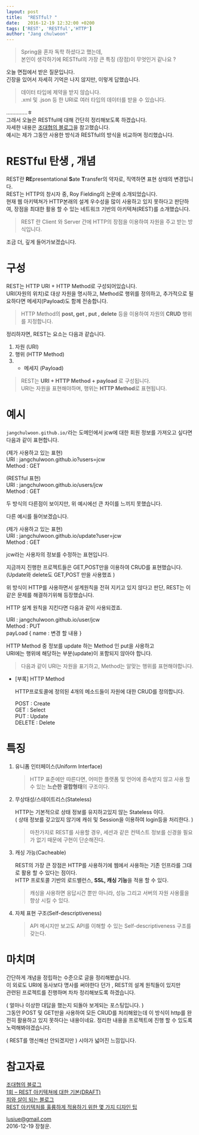```yaml
---
layout: post
title:  "RESTful? "
date:   2016-12-19 12:32:00 +0200
tags: ['REST', 'RESTful','HTTP']
author: "Jang chulwoon"
---
```


> Spring을 혼자 독학 하셨다고 했는데,    
> 본인이 생각하기에 RESTful의 가장 큰 특징 (장점)이 무엇인거 같나요 ?   

오늘 면접에서 받은 질문입니다.    
긴장을 있어서 자세히 기억은 나지 않지만, 이렇게 답했습니다.       
    
> 데이터 타입에 제약을 받지 않습니다.      
> .xml 및 .json 등 한 URI로 여러 타입의 데이터를 받을 수 있습니다.      

..............ㅎ    
그래서 오늘은 RESTful에 대해 간단히 정리해보도록 하겠습니다.     
자세한 내용은 [조대협의 블로그](http://bcho.tistory.com/953)을 참고했습니다.     
예시는 제가 그동안 사용한 방식과 RESTful의 방식을 비교하며 정리했습니다.    

# RESTful 탄생 , 개념    
     
REST란 **RE**presentational **S**ate **T**ransfer의 약자로, 직역하면 표현 상태의 변경입니다.    
REST는 HTTP의 창시자 중, Roy Fielding의 논문에 소개되었습니다.     
현재 웹 아키텍쳐가 HTTP본래의 설계 우수성을 많이 사용하고 있지 못하다고 판단하여, 장점을 최대한 활용 할 수 있는 네트워크 기반의 아키텍쳐(REST)를 소개했습니다.       
           
> REST 란 Client 와 Server 간에 HTTP의 장점을 이용하여 자원을 주고 받는 방식입니다.     

조금 더, 깊게 들어가보겠습니다.    

   
# 구성    

REST는 HTTP URI + HTTP Method로 구성되어있습니다.    
URI(자원의 위치)로 대상 자원을 명시하고, Method로 행위를 정의하고, 추가적으로 필요하다면 메세지(Payload)도 함께 전송합니다.     

> HTTP Method의 **post, get , put , delete** 등을 이용하여 자원의 **CRUD** 행위를 지정합니다.   
 

정리하자면,  REST는 요소는 다음과 같습니다.    
1. 자원 (URI)   
2. 행위 (HTTP Method)   
3. + 메세지 (Payload)       

> REST는 **URI + HTTP Method + payload** 로 구성됩니다.    
> URI는 자원을 표현해야하며, 행위는 **HTTP Method**로 표현됩니다.      
  

     
# 예시       

     
`jangchulwoon.github.io/`라는 도메인에서 jcw에 대한 회원 정보를 가져오고 싶다면 다음과 같이 표현합니다.     

(제가 사용하고 있는 표현)   
URI :  jangchulwoon.github.io?users=jcw    
Method : GET  

(RESTful 표현)     
URI :  jangchulwoon.github.io/users/jcw     
Method : GET 


두 방식의 다른점이 보이지만, 위 예시에선 큰 차이를 느끼지 못했습니다.
    
다른 예시를 들어보겠습니다.     

(제가 사용하고 있는 표현)     
URI :  jangchulwoon.github.io/update?user=jcw      
Method : GET   

jcw라는 사용자의 정보를 수정하는 표현입니다.    
     
지금까지 진행한 프로젝트들은 GET,POST만을 이용하여 CRUD를 표현했습니다.    
(Update와 delete도 GET,POST 만을 사용했죠 ) 

위 방식이 HTTP를 사용하면서 설계원칙을 전혀 지키고 있지 않다고 판단,  REST는 이 같은 문제를 해결하기위해 등장했습니다. 

HTTP 설계 원칙을 지킨다면 다음과 같이 사용되겠죠.     
   
URI :  jangchulwoon.github.io/user/jcw      
Method : PUT   
payLoad  {
	name : 변경 할 내용 
}     


HTTP Method 중 정보를 update 하는 Method 인 put을 사용하고    
URI에는 행위에 해당하는 부분(update)이 포함되지 않아야 합니다.   



> 다음과 같이 URI는 자원을 표기하고, Method는 알맞는 행위를 표현해야합니다.     

 
+ [부록] HTTP Method
	
	HTTP프로토콜에 정의된 4개의 메소드들이 자원에 대한 CRUD를 정의합니다. 

	POST : Create    
	GET : Select     
	PUT : Update     
	DELETE : Delete     

    
	  
# 특징     

1. 유니폼 인터페이스(Uniform Interface)    

	> HTTP 표준에만 따른다면, 어떠한 플랫폼 및 언어에 종속받지 않고 사용 할 수 있는 **느슨한 결합형태**의 구조이다.

2. 무상태성/스테이트리스(Stateless)       

	HTTP는 기본적으로 상태 정보를 유지하고있지 않는 Stateless 이다.     
	( 상태 정보를 갖고있지 않기에 캐쉬 및 Session을 이용하여 login등을 처리한다.  )     


	> 마찬가지로 REST를 사용할 경우, 세션과 같은 컨텍스트 정보를 신경쓸 필요가 없기 때문에 구현이 단순해진다.


3. 캐싱 가능(Cacheable)      

	REST의 가장 큰 장점은 HTTP를 사용하기에 웹에서 사용하는 기존 인프라를 그대로 활용 할 수 있다는 점이다.    
	HTTP 프로토콜 기반의 로드밸런스, **SSL, 캐싱 기능**을 적용 할 수 있다.   

	> 캐싱을 사용하면 응답시간 뿐만 아니라, 성능 그리고 서버의 자원 사용률을 향상 시킬 수 있다.

4. 자체 표현 구조(Self-descriptiveness)      
 
	>  API 메시지만 보고도 API를 이해할 수 있는 Self-descriptiveness 구조를 갖는다.    
	

	

# 마치며     

간단하게 개념을 정립하는 수준으로 글을 정리해봤습니다.   
이 외로도 URI에 동사보다 명사를 써야한다 던가 , REST의 설계 원칙들이 있지만   
관련된 프로젝트를 진행하며 차차 정리해보도록 하겠습니다.  

( 얼마나 이상한 대답을 했는지 되돌아 보게되는 포스팅입니다. )      
그동안 POST 및 GET만을 사용하여 모든 CRUD를 처리해왔는데 이 방식이 http를 완전히 활용하고 있지 못하다는 내용이네요. 정리한 내용을 프로젝트에 진행 할 수 있도록 노력해봐야겠습니다.    

( REST를 맹신해선 안되겠지만 ) 
시야가 넓어진 느낌입니다. 





# 참고자료     

[조대협의 블로그](http://bcho.tistory.com/953)        
[1회 – REST 아키텍쳐에 대한 기본(DRAFT)](http://bcho.tistory.com/m/321)   
[피와 살이 되는 블로그](http://sonim1.tistory.com/105)   
[REST 아키텍처를 훌륭하게 적용하기 위한 몇 가지 디자인 팁](https://spoqa.github.io/2012/02/27/rest-introduction.html)
    


 
lusiue@gmail.com    
2016-12-19 장철운. 
